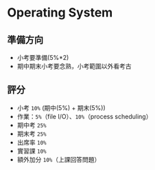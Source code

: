 # Operating System

## 準備方向
 - 小考要準備(5%*2)
 - 期中期末小考要念熟，小考範圍以外看考古

## 評分
- 小考 `10%` (期中(5%) + 期末(5%))
 - 作業：`5%`（file I/O）、`10%`（process scheduling）
 - 期中考 `25%`
 - 期末考 `25%`
 - 出席率 `10%`
 - 實習課 `10%`
 - 額外加分 `10%`（上課回答問題）
